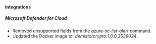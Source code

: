 
#### Integrations

##### Microsoft Defender for Cloud

- Removed unsupported fields from the *azure-sc-list-alert* command.
- Updated the Docker image to: *demisto/crypto:1.0.0.3539024*.